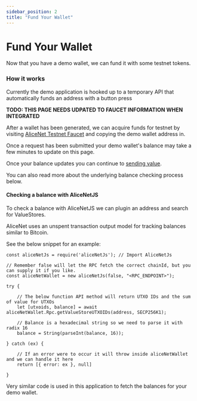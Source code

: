```yaml
---
sidebar_position: 2
title: "Fund Your Wallet"
---
```


# Fund Your Wallet

Now that you have a demo wallet, we can fund it with some testnet tokens.

### How it works

Currently the demo application is hooked up to a temporary API that automatically funds an address with a button press

**TODO: THIS PAGE NEEDS UDPATED TO FAUCET INFORMATION WHEN INTEGRATED**

After a wallet has been generated, we can acquire funds for testnet by visiting [AliceNet Testnet Faucet](/) and copying the demo wallet address in.

Once a request has been submitted your demo wallet's balance may take a few minutes to update on this page.

Once your balance updates you can continue to [sending value](/docs/ui-in-depth/send-value).

You can also read more about the underlying balance checking process below.

#### Checking a balance with AliceNetJS

To check a balance with AliceNetJS we can plugin an address and search for ValueStores.

AliceNet uses an unspent transaction output model for tracking balances similar to Bitcoin.

See the below snippet for an example:

```
const aliceNetJs = require('aliceNetJs'); // Import AliceNetJs

// Remember false will let the RPC fetch the correct chainId, but you can supply it if you like.
const aliceNetWallet = new aliceNetJs(false, "<RPC_ENDPOINT>"); 

try {

    // The below function API method will return UTXO IDs and the sum of value for UTXOs 
    let [utxoids, balance] = await aliceNetWallet.Rpc.getValueStoreUTXOIDs(address, SECP256K1);

    // Balance is a hexadecimal string so we need to parse it with radix 16
    balance = String(parseInt(balance, 16)); 
    
} catch (ex) {

    // If an error were to occur it will throw inside aliceNetWallet and we can handle it here
    return [{ error: ex }, null]

}

```

Very similar code is used in this application to fetch the balances for your demo wallet.